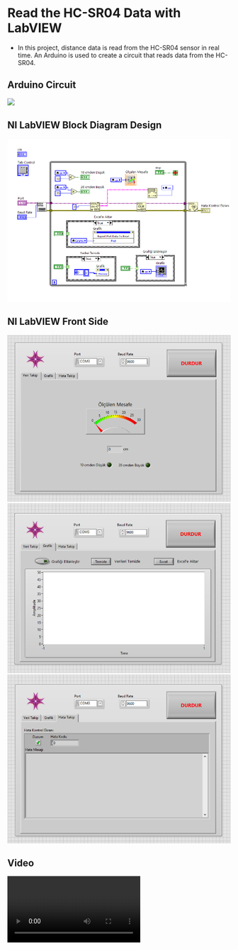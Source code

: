 # Read the HC-SR04 Data with LabVIEW

- In this project, distance data is read from the HC-SR04 sensor in real time. An Arduino is used to create a circuit that reads data from the HC-SR04.

## Arduino Circuit

<img src="https://miliohm.com/wp-content/uploads/2017/09/HC-SR04-arduino.png" width="400">

## NI LabVIEW Block Diagram Design

![blockdiagram](block_diagram.png)

## NI LabVIEW Front Side

![frontside](front_side_data.png)
![frontside](front_side_graph.png)
![frontside](front_side_error.png)

## Video

![output](front_side_video.mp4)
